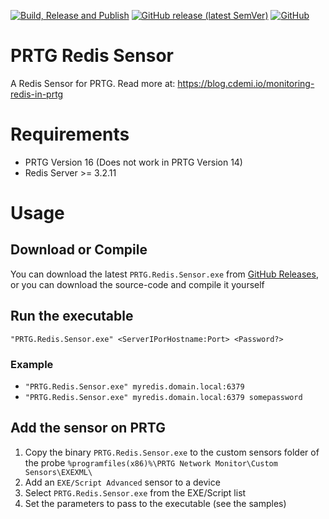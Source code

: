 [![Build, Release and Publish](https://github.com/cdemi/PRTG-Redis-Sensor/actions/workflows/release-publish.yml/badge.svg)](https://github.com/cdemi/PRTG-Redis-Sensor/actions/workflows/release-publish.yml) [![GitHub release (latest SemVer)](https://img.shields.io/github/v/release/cdemi/PRTG-Redis-Sensor?sort=semver)](https://github.com/cdemi/PRTG-Redis-Sensor/releases/latest) [![GitHub](https://img.shields.io/github/license/cdemi/PRTG-Redis-Sensor)](https://github.com/cdemi/PRTG-Redis-Sensor/blob/master/LICENSE)

# PRTG Redis Sensor
A Redis Sensor for PRTG. Read more at: https://blog.cdemi.io/monitoring-redis-in-prtg

# Requirements
* PRTG Version 16 (Does not work in PRTG Version 14)
* Redis Server >= 3.2.11

# Usage
## Download or Compile
You can download the latest `PRTG.Redis.Sensor.exe` from [GitHub Releases](https://github.com/cdemi/PRTG-Redis-Sensor/releases/latest), or you can download the source-code and compile it yourself

## Run the executable
`"PRTG.Redis.Sensor.exe" <ServerIPorHostname:Port> <Password?>`

### Example

- `"PRTG.Redis.Sensor.exe" myredis.domain.local:6379`
- `"PRTG.Redis.Sensor.exe" myredis.domain.local:6379 somepassword`

## Add the sensor on PRTG
1. Copy the binary `PRTG.Redis.Sensor.exe` to the custom sensors folder of the probe `%programfiles(x86)%\PRTG Network Monitor\Custom Sensors\EXEXML\`
1. Add an `EXE/Script Advanced` sensor to a device
2. Select `PRTG.Redis.Sensor.exe` from the EXE/Script list
3. Set the parameters to pass to the executable (see the samples)


